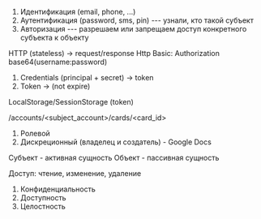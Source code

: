 1. Идентификация (email, phone, ...)
2. Аутентификация (password, sms, pin)
--- узнали, кто такой субъект
3. Авторизация
--- разрешаем или запрещаем доступ конкретного субъекта к объекту

HTTP (stateless) -> request/response
Http Basic: Authorization base64(username:password)

1. Credentials (principal + secret) -> token
2. Token -> (not expire)

LocalStorage/SessionStorage (token)

/accounts/<subject_account>/cards/<card_id>
1. Ролевой
2. Дискреционный (владелец и создатель) - Google Docs

Субъект - активная сущность
Объект - пассивная сущность

Доступ: чтение, изменение, удаление

1. Конфиденциальность
2. Доступность
3. Целостность
